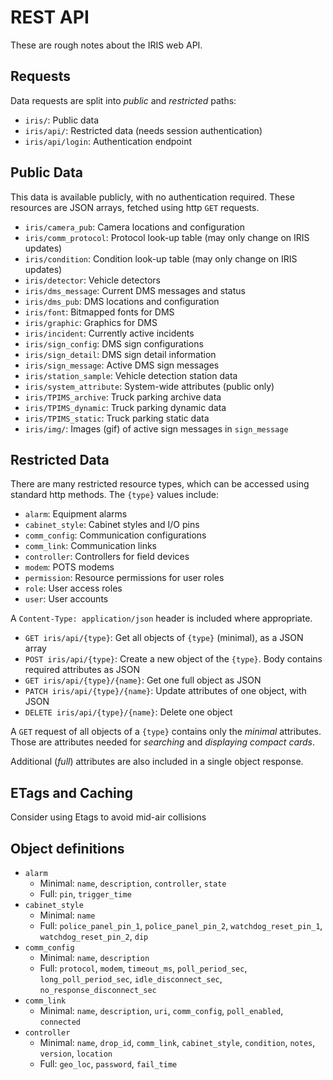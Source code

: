 # REST API

These are rough notes about the IRIS web API.

## Requests

Data requests are split into *public* and *restricted* paths:

- `iris/`: Public data
- `iris/api/`: Restricted data (needs session authentication)
- `iris/api/login`: Authentication endpoint

## Public Data

This data is available publicly, with no authentication required.  These
resources are JSON arrays, fetched using http `GET` requests.

- `iris/camera_pub`: Camera locations and configuration
- `iris/comm_protocol`: Protocol look-up table (may only change on IRIS updates)
- `iris/condition`: Condition look-up table (may only change on IRIS updates)
- `iris/detector`: Vehicle detectors
- `iris/dms_message`: Current DMS messages and status
- `iris/dms_pub`: DMS locations and configuration
- `iris/font`: Bitmapped fonts for DMS
- `iris/graphic`: Graphics for DMS
- `iris/incident`: Currently active incidents
- `iris/sign_config`: DMS sign configurations
- `iris/sign_detail`: DMS sign detail information
- `iris/sign_message`: Active DMS sign messages
- `iris/station_sample`: Vehicle detection station data
- `iris/system_attribute`: System-wide attributes (public only)
- `iris/TPIMS_archive`: Truck parking archive data
- `iris/TPIMS_dynamic`: Truck parking dynamic data
- `iris/TPIMS_static`: Truck parking static data
- `iris/img/`: Images (gif) of active sign messages in `sign_message`

## Restricted Data

There are many restricted resource types, which can be accessed using standard
http methods.  The `{type}` values include:

- `alarm`: Equipment alarms
- `cabinet_style`: Cabinet styles and I/O pins
- `comm_config`: Communication configurations
- `comm_link`: Communication links
- `controller`: Controllers for field devices
- `modem`: POTS modems
- `permission`: Resource permissions for user roles
- `role`: User access roles
- `user`: User accounts

A `Content-Type: application/json` header is included where appropriate.

- `GET iris/api/{type}`: Get all objects of `{type}` (minimal), as a JSON array
- `POST iris/api/{type}`: Create a new object of the `{type}`.  Body contains
                          required attributes as JSON
- `GET iris/api/{type}/{name}`: Get one full object as JSON
- `PATCH iris/api/{type}/{name}`: Update attributes of one object, with JSON
- `DELETE iris/api/{type}/{name}`: Delete one object

A `GET` request of all objects of a `{type}` contains only the *minimal*
attributes.  Those are attributes needed for *searching* and *displaying
compact cards*.

Additional (*full*) attributes are also included in a single object response.

## ETags and Caching

Consider using Etags to avoid mid-air collisions

## Object definitions

- `alarm`
  * Minimal: `name`, `description`, `controller`, `state`
  * Full: `pin`, `trigger_time`
- `cabinet_style`
  * Minimal: `name`
  * Full: `police_panel_pin_1`, `police_panel_pin_2`, `watchdog_reset_pin_1`,
    `watchdog_reset_pin_2`, `dip`
- `comm_config`
  * Minimal: `name`, `description`
  * Full: `protocol`, `modem`, `timeout_ms`, `poll_period_sec`,
    `long_poll_period_sec`, `idle_disconnect_sec`, `no_response_disconnect_sec`
- `comm_link`
  * Minimal: `name`, `description`, `uri`, `comm_config`, `poll_enabled`,
    `connected`
- `controller`
  * Minimal: `name`, `drop_id`, `comm_link`, `cabinet_style`, `condition`,
    `notes`, `version`, `location`
  * Full: `geo_loc`, `password`, `fail_time`
